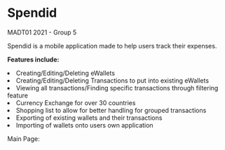 # Spendid
MADT01 2021 - Group 5 

Spendid is a mobile application made to help users track their expenses.<br>

<b>Features include:</b>
<li>Creating/Editing/Deleting eWallets</li>
<li>Creating/Editing/Deleting Transactions to put into existing eWallets</li>
<li>Viewing all transactions/Finding specific transactions through filtering feature</li>
<li>Currency Exchange for over 30 countries</li>
<li>Shopping list to allow for better handling for grouped transactions</li>
<li>Exporting of existing wallets and their transactions</li>
<li>Importing of wallets onto users own application</li>

Main Page:
